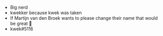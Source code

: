 - Big nerd
- kwekker because kwek was taken
- If Martijn van den Broek wants to please change their name that would be great 🤗
- kwek#5116

<!---
Kwekker/Kwekker is a ✨ special ✨ repository because its `README.md` (this file) appears on your GitHub profile.
You can click the Preview link to take a look at your changes.
--->
